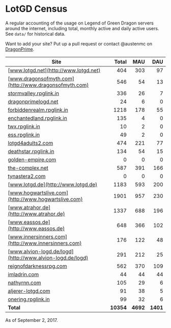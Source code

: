 # LotGD Census
A regular accounting of the usage on Legend of Green Dragon servers around the internet, including total, monthly active and daily active users. See `data/` for historical data.

Want to add your site? Put up a pull request or contact @austenmc on [DragonPrime](http://dragonprime.net).


Site | Total | MAU | DAU
--- | ---:| ---:| ---:
[www.lotgd.net](http://www.lotgd.net)|404|303|97
[www.dragonsofmyth.com](http://www.dragonsofmyth.com)|546|54|13
[stormvalley.rpglink.in](http://stormvalley.rpglink.in)|336|26|7
[dragonprimelogd.net](http://dragonprimelogd.net)|24|6|0
[forbiddenrealm.rpglink.in](http://forbiddenrealm.rpglink.in)|1218|178|55
[enchantedland.rpglink.in](http://enchantedland.rpglink.in)|135|4|0
[twx.rpglink.in](http://twx.rpglink.in)|10|2|0
[ess.rpglink.in](http://ess.rpglink.in)|49|2|0
[lotgd4adults2.com](http://lotgd4adults2.com)|474|221|77
[deathstar.rpglink.in](http://deathstar.rpglink.in)|134|54|15
[golden-empire.com](http://golden-empire.com)|0|0|0
[the-complex.net](http://the-complex.net)|587|391|166
[tynastera2.com](http://tynastera2.com)|0|0|0
[www.lotgd.de](http://www.lotgd.de)|1183|593|200
[www.hogwartslive.com](http://www.hogwartslive.com)|1901|957|230
[www.atrahor.de](http://www.atrahor.de)|1337|688|196
[www.eassos.de](http://www.eassos.de)|648|366|102
[www.innersinners.com](http://www.innersinners.com)|176|122|48
[www.alvion-logd.de/logd](http://www.alvion-logd.de/logd)|291|212|25
[reignofdarknessrpg.com](http://reignofdarknessrpg.com)|562|370|109
[imladrin.com](http://imladrin.com)|44|44|44
[nathyrnn.com](http://nathyrnn.com)|105|29|6
[aljerer-lotgd.com](http://aljerer-lotgd.com)|91|38|5
[onering.rpglink.in](http://onering.rpglink.in)|99|32|6
**Total**|**10354**|**4692**|**1401**

As of September 2, 2017.
